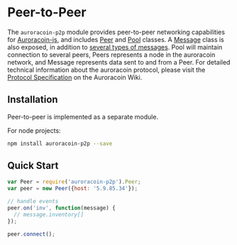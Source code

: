 # Peer-to-Peer
The `auroracoin-p2p` module provides peer-to-peer networking capabilities for [Auroracoin-js](https://github.com/digicontributer/auroracoin-js), and includes [Peer](peer.md) and [Pool](pool.md) classes. A [Message](messages.md) class is also exposed, in addition to [several types of messages](messages.md). Pool will maintain connection to several peers, Peers represents a node in the auroracoin network, and Message represents data sent to and from a Peer. For detailed technical information about the auroracoin protocol, please visit the [Protocol Specification](https://en.bitcoin.it/wiki/Protocol_specification) on the Auroracoin Wiki.

## Installation
Peer-to-peer is implemented as a separate module.

For node projects:

```bash
npm install auroracoin-p2p --save
```

## Quick Start

```javascript
var Peer = require('auroracoin-p2p').Peer;
var peer = new Peer({host: '5.9.85.34'});

// handle events
peer.on('inv', function(message) {
  // message.inventory[]
});

peer.connect();
```
